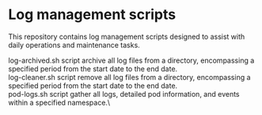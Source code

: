 # Log management scripts
This repository contains log management scripts designed to assist with daily operations and maintenance tasks.

log-archived.sh script archive all log files from a directory, encompassing a specified period from the start date to the end date.\
log-cleaner.sh script remove all log files from a directory, encompassing a specified period from the start date to the end date.\
pod-logs.sh script gather all logs, detailed pod information, and events within a specified namespace.\